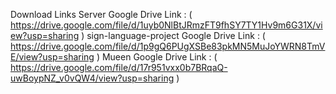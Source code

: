  Download Links
 Server Google Drive Link : ( https://drive.google.com/file/d/1uyb0NlBtJRmzFT9fhSY7TY1Hv9m6G31X/view?usp=sharing )
 sign-language-project Google Drive Link : ( https://drive.google.com/file/d/1p9gQ6PUgXSBe83pkMN5MuJoYWRN8TmVE/view?usp=sharing ) 
 Mueen Google Drive Link : ( https://drive.google.com/file/d/17r951vxx0b7BRqaQ-uwBoypNZ_v0vQW4/view?usp=sharing ) 
 
 
